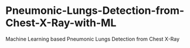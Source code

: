 # Pneumonic-Lungs-Detection-from-Chest-X-Ray-with-ML
Machine Learning based Pneumonic Lungs Detection from Chest X-Ray
